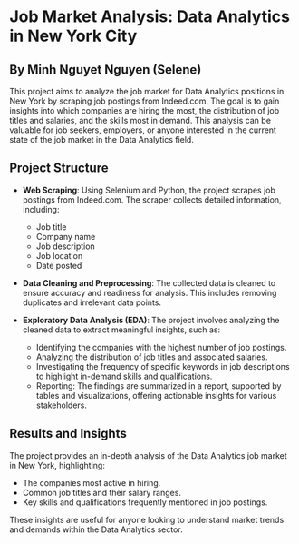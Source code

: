 # Job Market Analysis: Data Analytics in New York City
## By Minh Nguyet Nguyen (Selene)
This project aims to analyze the job market for Data Analytics positions in New York by scraping job postings from Indeed.com. The goal is to gain insights into which companies are hiring the most, the distribution of job titles and salaries, and the skills most in demand. This analysis can be valuable for job seekers, employers, or anyone interested in the current state of the job market in the Data Analytics field.

## Project Structure
* **Web Scraping**: Using Selenium and Python, the project scrapes job postings from Indeed.com. The scraper collects detailed information, including:
  * Job title
  * Company name
  * Job description
  * Job location
  * Date posted

* **Data Cleaning and Preprocessing**: The collected data is cleaned to ensure accuracy and readiness for analysis. This includes removing duplicates and irrelevant data points.

* **Exploratory Data Analysis (EDA)**: The project involves analyzing the cleaned data to extract meaningful insights, such as:
  * Identifying the companies with the highest number of job postings.
  * Analyzing the distribution of job titles and associated salaries.
  * Investigating the frequency of specific keywords in job descriptions to highlight in-demand skills and qualifications.
  * Reporting: The findings are summarized in a report, supported by tables and visualizations, offering actionable insights for various stakeholders.

## Results and Insights
The project provides an in-depth analysis of the Data Analytics job market in New York, highlighting:
* The companies most active in hiring.
* Common job titles and their salary ranges.
* Key skills and qualifications frequently mentioned in job postings.

These insights are useful for anyone looking to understand market trends and demands within the Data Analytics sector.
